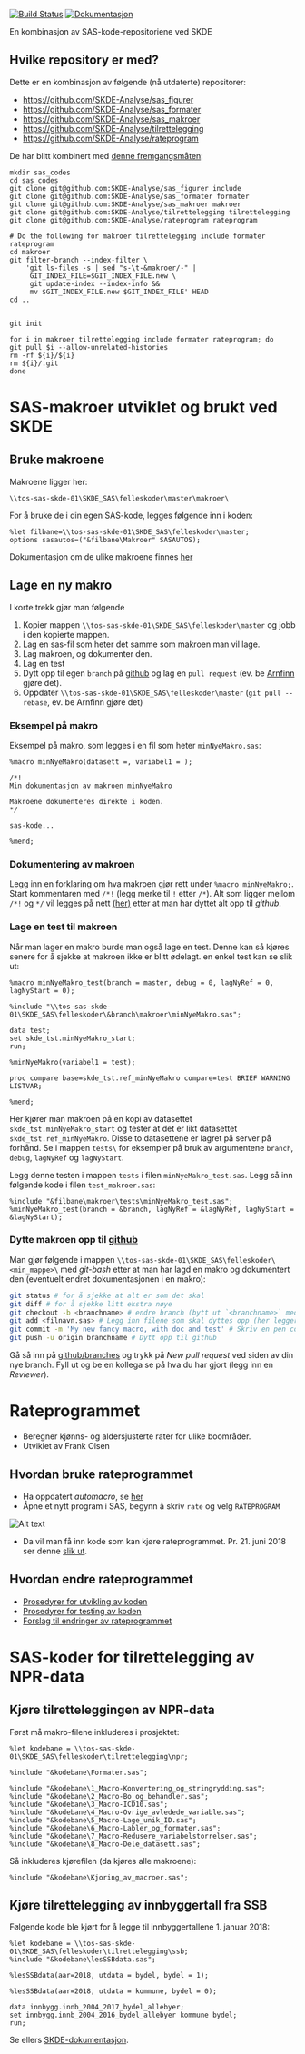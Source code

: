 [![Build Status](https://travis-ci.org/SKDE-Analyse/sas_codes.svg?branch=master)](https://travis-ci.org/SKDE-Analyse/sas_codes)
[![Dokumentasjon](https://img.shields.io/badge/Dokumentasjon--grey.svg)](https://skde-analyse.github.io/sas_codes)

En kombinasjon av SAS-kode-repositoriene ved SKDE

## Hvilke repository er med?

Dette er en kombinasjon av følgende (nå utdaterte) repositorer:
- https://github.com/SKDE-Analyse/sas_figurer
- https://github.com/SKDE-Analyse/sas_formater
- https://github.com/SKDE-Analyse/sas_makroer
- https://github.com/SKDE-Analyse/tilrettelegging
- https://github.com/SKDE-Analyse/rateprogram

De har blitt kombinert med [denne fremgangsmåten](https://stackoverflow.com/a/618113):
```
mkdir sas_codes
cd sas_codes
git clone git@github.com:SKDE-Analyse/sas_figurer include
git clone git@github.com:SKDE-Analyse/sas_formater formater
git clone git@github.com:SKDE-Analyse/sas_makroer makroer
git clone git@github.com:SKDE-Analyse/tilrettelegging tilrettelegging
git clone git@github.com:SKDE-Analyse/rateprogram rateprogram

# Do the following for makroer tilrettelegging include formater rateprogram
cd makroer
git filter-branch --index-filter \
    'git ls-files -s | sed "s-\t-&makroer/-" |
     GIT_INDEX_FILE=$GIT_INDEX_FILE.new \
     git update-index --index-info &&
     mv $GIT_INDEX_FILE.new $GIT_INDEX_FILE' HEAD
cd ..


git init

for i in makroer tilrettelegging include formater rateprogram; do
git pull $i --allow-unrelated-histories
rm -rf ${i}/${i}
rm ${i}/.git
done
```

# SAS-makroer utviklet og brukt ved SKDE

## Bruke makroene

Makroene ligger her:
```
\\tos-sas-skde-01\SKDE_SAS\felleskoder\master\makroer\
```
For å bruke de i din egen SAS-kode, legges følgende inn i koden:
```
%let filbane=\\tos-sas-skde-01\SKDE_SAS\felleskoder\master;
options sasautos=("&filbane\Makroer" SASAUTOS);
```

Dokumentasjon om de ulike makroene finnes [her](http://skde-analyse.github.io/sas_codes/)

## Lage en ny makro

I korte trekk gjør man følgende

1. Kopier mappen `\\tos-sas-skde-01\SKDE_SAS\felleskoder\master` og jobb i den kopierte mappen.
2. Lag en sas-fil som heter det samme som makroen man vil lage.
3. Lag makroen, og dokumenter den.
4. Lag en test
5. Dytt opp til egen `branch` på [github](https://github.com/SKDE-Analyse/sas_codes) og lag en `pull request` (ev. be [Arnfinn](https://github.com/arnfinn) gjøre det).
6. Oppdater `\\tos-sas-skde-01\SKDE_SAS\felleskoder\master` (`git pull --rebase`, ev. be Arnfinn gjøre det) 


### Eksempel på makro

Eksempel på makro, som legges i en fil som heter `minNyeMakro.sas`:
```
%macro minNyeMakro(datasett =, variabel1 = );

/*!
Min dokumentasjon av makroen minNyeMakro

Makroene dokumenteres direkte i koden.
*/

sas-kode...

%mend;
```

### Dokumentering av makroen

Legg inn en forklaring om hva makroen gjør rett under `%macro minNyeMakro;`. Start kommentaren med `/*!` (legg merke til `!` etter `/*`). Alt som ligger mellom `/*!` og `*/` vil legges på nett [(her)](http://skde-analyse.github.io/sas_codes/) etter at man har dyttet alt opp til *github*.


### Lage en test til makroen

Når man lager en makro burde man også lage en test. Denne kan så kjøres senere for å sjekke at makroen ikke er blitt ødelagt. en enkel test kan se slik ut:
```
%macro minNyeMakro_test(branch = master, debug = 0, lagNyRef = 0, lagNyStart = 0);

%include "\\tos-sas-skde-01\SKDE_SAS\felleskoder\&branch\makroer\minNyeMakro.sas";

data test;
set skde_tst.minNyeMakro_start;
run;

%minNyeMakro(variabel1 = test);

proc compare base=skde_tst.ref_minNyeMakro compare=test BRIEF WARNING LISTVAR;

%mend;
```
Her kjører man makroen på en kopi av datasettet `skde_tst.minNyeMakro_start` og tester at det er likt datasettet `skde_tst.ref_minNyeMakro`. Disse to datasettene er lagret på server på forhånd. Se i mappen `tests\` for eksempler på bruk av argumentene `branch`, `debug`, `lagNyRef` og `lagNyStart`. 

Legg denne testen i mappen `tests` i filen `minNyeMakro_test.sas`. Legg så inn følgende kode i filen `test_makroer.sas`:
```
%include "&filbane\makroer\tests\minNyeMakro_test.sas";
%minNyeMakro_test(branch = &branch, lagNyRef = &lagNyRef, lagNyStart = &lagNyStart);
```


### Dytte makroen opp til [github](https://github.com/SKDE-Analyse/sas_codes)

Man gjør følgende i mappen `\\tos-sas-skde-01\SKDE_SAS\felleskoder\<min_mappe>\` med *git-bash* etter at man har lagd en makro og dokumentert den (eventuelt endret dokumentasjonen i en makro):
```bash
git status # for å sjekke at alt er som det skal
git diff # for å sjekke litt ekstra nøye
git checkout -b <branchname> # endre branch (bytt ut `<branchname>` med ønsket navn på branch).
git add <filnavn.sas> # Legg inn filene som skal dyttes opp (her legger vi til filen `filnavn.sas`)
git commit -m 'My new fancy macro, with doc and test' # Skriv en pen commit-beskjed
git push -u origin branchname # Dytt opp til github
```

Gå så inn på [github/branches](https://github.com/SKDE-Analyse/sas_codes/branches) og trykk på *New pull request* ved siden av din nye branch. Fyll ut og be en kollega se på hva du har gjort (legg inn en *Reviewer*).



# Rateprogrammet

- Beregner kjønns- og aldersjusterte rater for ulike boområder.
- Utviklet av Frank Olsen

## Hvordan bruke rateprogrammet

- Ha oppdatert *automacro*, se [her](http://skde-analyse.github.io/dokumentasjon/sas.html#macroer)
- Åpne et nytt program i SAS, begynn å skriv `rate` og velg `RATEPROGRAM`

![Alt text](bilder/automakro.png)

- Da vil man få inn kode som kan kjøre rateprogrammet. Pr. 21. juni 2018 ser denne [slik ut](RateprogramAuto).

## Hvordan endre rateprogrammet

- [Prosedyrer for utvikling av koden](kode)
- [Prosedyrer for testing av koden](testing)
- [Forslag til endringer av rateprogrammet](endringer)



# SAS-koder for tilrettelegging av NPR-data

## Kjøre tilretteleggingen av NPR-data

Først må makro-filene inkluderes i prosjektet:

```
%let kodebane = \\tos-sas-skde-01\SKDE_SAS\felleskoder\tilrettelegging\npr;

%include "&kodebane\Formater.sas";

%include "&kodebane\1_Macro-Konvertering_og_stringrydding.sas";
%include "&kodebane\2_Macro-Bo_og_behandler.sas";
%include "&kodebane\3_Macro-ICD10.sas";
%include "&kodebane\4_Macro-Ovrige_avledede_variable.sas";
%include "&kodebane\5_Macro-Lage_unik_ID.sas";
%include "&kodebane\6_Macro-Labler_og_formater.sas";
%include "&kodebane\7_Macro-Redusere_variabelstorrelser.sas";
%include "&kodebane\8_Macro-Dele_datasett.sas";
```

Så inkluderes kjørefilen (da kjøres alle makroene):

```
%include "&kodebane\Kjoring_av_macroer.sas";
```

## Kjøre tilrettelegging av innbyggertall fra SSB

Følgende kode ble kjørt for å legge til innbyggertallene 1. januar 2018:
```
%let kodebane = \\tos-sas-skde-01\SKDE_SAS\felleskoder\tilrettelegging\ssb;
%include "&kodebane\lesSSBdata.sas";

%lesSSBdata(aar=2018, utdata = bydel, bydel = 1);

%lesSSBdata(aar=2018, utdata = kommune, bydel = 0);

data innbygg.innb_2004_2017_bydel_allebyer;
set innbygg.innb_2004_2016_bydel_allebyer kommune bydel;
run;
```

Se ellers [SKDE-dokumentasjon](https://skde-analyse.github.io/dokumentasjon/tilrettelegging-av-data.html#tilrettelegging-av-innbyggertall-fra-ssb).


